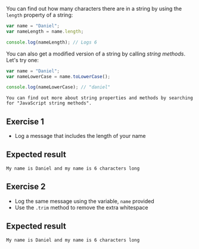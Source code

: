 You can find out how many characters there are in a string by using the `length` property of a string:

```js
var name = "Daniel";
var nameLength = name.length;

console.log(nameLength); // Logs 6
```

You can also get a modified version of a string by calling _string methods_. Let's try one:

```js
var name = "Daniel";
var nameLowerCase = name.toLowerCase();

console.log(nameLowerCase); // "daniel"
```

    You can find out more about string properties and methods by searching for "JavaScript string methods".

## Exercise 1

* Log a message that includes the length of your name

## Expected result

```
My name is Daniel and my name is 6 characters long
```

## Exercise 2

* Log the same message using the variable, `name` provided
* Use the `.trim` method to remove the extra whitespace

## Expected result

```
My name is Daniel and my name is 6 characters long
```
